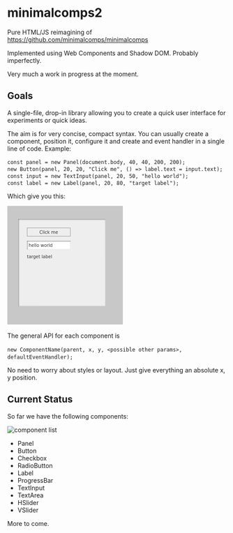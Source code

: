 # minimalcomps2

Pure HTML/JS reimagining of https://github.com/minimalcomps/minimalcomps

Implemented using Web Components and Shadow DOM. Probably imperfectly.

Very much a work in progress at the moment.

## Goals

A single-file, drop-in library allowing you to create a quick user interface for experiments or quick ideas.

The aim is for very concise, compact syntax. You can usually create a component, position it, configure it and create and event handler in a single line of code. Example:

```
const panel = new Panel(document.body, 40, 40, 200, 200);
new Button(panel, 20, 20, "Click me", () => label.text = input.text);
const input = new TextInput(panel, 20, 50, "hello world");
const label = new Label(panel, 20, 80, "target label");
```

Which give you this:

![simple demo](images/simpledemo.png)

The general API for each component is 

```new ComponentName(parent, x, y, <possible other params>, defaultEventHandler);```

No need to worry about styles or layout. Just give everything an absolute x, y position.

## Current Status

So far we have the following components:

![component list](images/simpledemo2.png)

- Panel
- Button
- Checkbox
- RadioButton
- Label
- ProgressBar
- TextInput
- TextArea
- HSlider
- VSlider

More to come.

